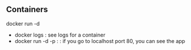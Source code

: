 ## Containers
docker run -d <imagename>

- docker logs <container ID>: see logs for a container
- docker run -d -p <host port>:<container port> <imagename>: if you go to localhost port 80, you can see the app

